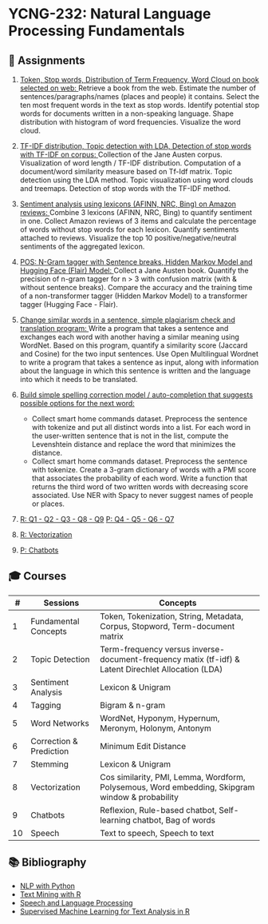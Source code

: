 # YCNG-232: Natural Language Processing Fundamentals

## :rocket: Assignments

1. [Token, Stop words, Distribution of Term Frequency, Word Cloud on book selected on web: ](https://github.com/MNLepage08/YCNG-232/blob/main/Week_1_LSI.ipynb)Retrieve a book from the web. Estimate the number of sentences/paragraphs/names (places and people) it contains. Select the ten most frequent words in the text as stop words. Identify potential stop words for documents written in a non-speaking language. Shape distribution with histogram of word frequencies. Visualize the word cloud.<p>
   
2. [TF-IDF distribution, Topic detection with LDA, Detection of stop words with TF-IDF on corpus: ](https://github.com/MNLepage08/YCNG-232/blob/main/Week_2_R.ipynb)Collection of the Jane Austen corpus. Visualization of word length / TF-IDF distribution. Computation of a document/word similarity measure based on Tf-Idf matrix. Topic detection using the LDA method. Topic visualization using word clouds and treemaps. Detection of stop words with the TF-IDF method.<p>
   
3. [Sentiment analysis using lexicons (AFINN, NRC, Bing) on Amazon reviews: ](https://github.com/MNLepage08/YCNG-232/blob/main/Week_3_R.ipynb)Combine 3 lexicons (AFINN, NRC, Bing) to quantify sentiment in one. Collect Amazon reviews of 3 items and calculate the percentage of words without stop words for each lexicon. Quantify sentiments attached to reviews. Visualize the top 10 positive/negative/neutral sentiments of the aggregated lexicon.<p>
   
4. [POS: N-Gram tagger with Sentence breaks, Hidden Markov Model and Hugging Face (Flair) Model: ](https://github.com/MNLepage08/YCNG-232/blob/main/Week_4_P.ipynb) Collect a Jane Austen book. Quantify the precision of n-gram tagger for n > 3 with confusion matrix (with & without sentence breaks). Compare the accuracy and the training time of a non-transformer tagger (Hidden Markov Model) to a transformer tagger (Hugging Face - Flair).<p>
   
5. [Change similar words in a sentence, simple plagiarism check and translation program: ](https://github.com/MNLepage08/YCNG-232/blob/main/Week_5_P.ipynb)Write a program that takes a sentence and exchanges each word with another having a similar meaning using WordNet. Based on this program, quantify a similarity score (Jaccard and Cosine) for the two input sentences. Use Open Multilingual Wordnet to write a program that takes a sentence as input, along with information about the language in which this sentence is written and the language into which it needs to be translated.<p>
   
6. [Build simple spelling correction model / auto-completion that suggests possible options for the next word: ](https://github.com/MNLepage08/YCNG-232/blob/main/Week_6_P.ipynb) 
   - Collect smart home commands dataset. Preprocess the sentence with tokenize and put all distinct words into a list. For each word in the user-written sentence that is not in the list, compute the Levenshtein distance and replace the word that minimizes the distance. 
   - Collect smart home commands dataset. Preprocess the sentence with tokenize. Create a 3-gram dictionary of words with a PMI score that associates the probability of each word. Write a function that returns the third word of two written words with decreasing score associated. Use NER with Spacy to never suggest names of people or places.
   
   
7. [R: Q1 - Q2 - Q3 - Q8 - Q9](https://github.com/MNLepage08/YCNG-232/blob/main/Week_7_R.ipynb)
   [P: Q4 - Q5 - Q6 - Q7](https://github.com/MNLepage08/YCNG-232/blob/main/Week_7_P.ipynb)<p>
8. [R: Vectorization](https://github.com/MNLepage08/YCNG-232/blob/main/Week_8_R.ipynb)<p>
9. [P: Chatbots](https://github.com/MNLepage08/YCNG-232/blob/main/Week_9_P.ipynb)


## :mortar_board: Courses

| # | Sessions | Concepts |
| ------------- | ------------- | ------------- |
| 1 | Fundamental Concepts  | Token, Tokenization, String, Metadata, Corpus, Stopword, Term-document matrix |
| 2 | Topic Detection | Term-frequency versus inverse-document-frequency matix (tf-idf) & Latent Direchlet Allocation (LDA) |
| 3 | Sentiment Analysis  | Lexicon & Unigram |
| 4 | Tagging | Bigram & n-gram |
| 5 | Word Networks | WordNet, Hyponym, Hypernum, Meronym, Holonym, Antonym |
| 6 | Correction & Prediction | Minimum Edit Distance |
| 7 | Stemming | Lexicon & Unigram |
| 8 | Vectorization | Cos similarity, PMI, Lemma, Wordform, Polysemous, Word embedding, Skipgram window & probability |
| 9 | Chatbots | Reflexion, Rule-based chatbot, Self-learning chatbot, Bag of words |
| 10 | Speech | Text to speech, Speech to text|
   

## :books: Bibliography
* [NLP with Python](https://tjzhifei.github.io/resources/NLTK.pdf)
* [Text Mining with R](https://www.tidytextmining.com)
* [Speech and Language Processing](https://web.stanford.edu/~jurafsky/slp3/)
* [Supervised Machine Learning for Text Analysis in R](https://smltar.com)
